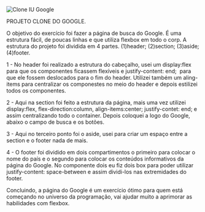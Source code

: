![Clone IU Google](https://github.com/user-attachments/assets/b525c0ce-c6e8-4e99-beb1-e1b291a16f54)


PROJETO CLONE DO GOOGLE.

O objetivo do exercício foi fazer a página de busca do Google. É uma estrutura fácil, de poucas linhas e que utiliza flexbox em todo o corp. A estrutura do projeto foi dividida em 4 partes. (1)header; (2)section; (3)aside; (4)footer.

1 - No header foi realizado a estrutura do cabeçalho, usei um display:flex para que os componentes ficassem flexíveis e justify-content: end;  para que ele fossem deslocados para o fim do header. Utilizei também um aling-items para centralizar os componestes no meio do header e depois estilizei todos os componentes.

2 - Aqui na section foi feito a estrutura da página, mais uma vez utilizei display:flex, flex-direction:column, align-items:center; justify-contet: end; e assim centralizando todo o container. Depois coloquei a logo do Google, abaixo o campo de busca e os botões.

3 - Aqui no terceiro ponto foi o aside, usei para criar um espaço entre a section e o footer nada de mais.

4 - O footer foi dividido em dois compartimentos o primeiro para colocar o nome do país e o segundo para colocar os conteúdos informativos da página do Google. No componente dois eu fiz dois box para poder utilizar justify-content: space-between e assim dividi-los nas extremidades do footer.

Concluindo, a página do Google é um exercício ótimo para quem está começando no universo da programação, vai ajudar muito a aprimorar as habilidades com flexbox.
